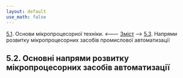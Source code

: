 ```yaml
---
layout: default
use_math: false
---
```


[5.1](5_1.md). Основи мікропроцесорної техніки.  <--- [Зміст](README.md) --> [5.3](5_3.md). Напрями розвитку мікропроцесорних засобів промислової автоматизації

## 5.2. Основні напрями розвитку мікропроцесорних засобів автоматизації